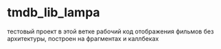# tmdb_lib_lampa

тестовый проект в этой ветке рабочий код отображения фильмов без архитектуры, построен на фрагментах и каллбеках
